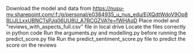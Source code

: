 Download the model and data from https://nusu-my.sharepoint.com/:f:/g/personal/e0384935_u_nus_edu/EjXQdtWdoV9Op88LiJLLxxUBNCTsPJq06UU8U_A7RCGZVA?e=fWHAqD
Place model and "reviews_with_aspects_full.csv" file in local drive
Locate the files correctly in python code
Run the arguments.py and modelling.py before running the predict_score.py file
Run the predict_sentiment_score.py file to predict the score on the reviews
